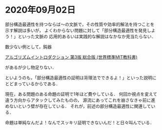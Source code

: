 # 2020年09月02日 


部分構造最適性を持つならば～の文脈で，その性質や効率的解法を持つことを
示す解説は多いが，
よくわからない問題に対して「部分構造最適性を発見しよう！」といった文脈の
応用的あるいは実践的な解説はなかなか見当たらない．



数少ない例として，鈍器


[アルゴリズムイントロダクション 第3版 総合版 (世界標準MIT教科書) ](https://amzn.to/2ESzgQp)


があるが少し物足りない．



といようのも，「部分構造最適性の証明は背理法でできるよ！」といった説明にとどまっているからである．




現在，ある問題のある命題の証明で1年ほど費やしている．
何回か視点を変えて違う方向からアタックしてみたものの，
源流にあってこれを崩さなきゃ前に進めないという壁が存在している．
それが，前述の部分構造最適性に関連している．




命題は単純なんだよ！なんでスッキリ証明できないんだ！と日々叫んでいる．